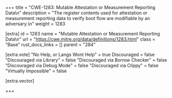 +++
title = "CWE-1283: Mutable Attestation or Measurement Reporting Data\n"
description = "The register contents used for attestation or measurement reporting data to verify boot flow are modifiable by an adversary.\n"
weight = 1283

[extra]
id = 1283
name = "Mutable Attestation or Measurement Reporting Data\n"
url = "https://cwe.mitre.org/data/definitions/1283.html"
class = "Base"
rust_docs_links = []
parent = "284"

[extra.vote]
"No Help, or Langs Wont Help" = true
Discouraged = false
"Discouraged via Library" = false
"Discouraged via Borrow Checker" = false
"Discouraged via Debug Mode" = false
"Discouraged via Clippy" = false
"Virtually Impossible" = false

[extra.vector]

+++